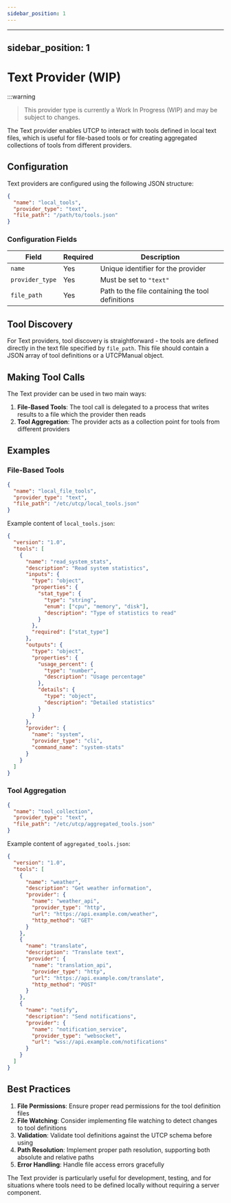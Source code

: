 ```yaml
---
sidebar_position: 1
---
```





---
sidebar_position: 1
---

# Text Provider (WIP)

:::warning

> This provider type is currently a Work In Progress (WIP) and may be subject to changes.

The Text provider enables UTCP to interact with tools defined in local text files, which is useful for file-based tools or for creating aggregated collections of tools from different providers.

## Configuration

Text providers are configured using the following JSON structure:

```json
{
  "name": "local_tools",
  "provider_type": "text",
  "file_path": "/path/to/tools.json"
}
```

### Configuration Fields

| Field | Required | Description |
|-------|----------|-------------|
| `name` | Yes | Unique identifier for the provider |
| `provider_type` | Yes | Must be set to `"text"` |
| `file_path` | Yes | Path to the file containing the tool definitions |

## Tool Discovery

For Text providers, tool discovery is straightforward - the tools are defined directly in the text file specified by `file_path`. This file should contain a JSON array of tool definitions or a UTCPManual object.

## Making Tool Calls

The Text provider can be used in two main ways:

1. **File-Based Tools**: The tool call is delegated to a process that writes results to a file which the provider then reads
2. **Tool Aggregation**: The provider acts as a collection point for tools from different providers

## Examples

### File-Based Tools

```json
{
  "name": "local_file_tools",
  "provider_type": "text",
  "file_path": "/etc/utcp/local_tools.json"
}
```

Example content of `local_tools.json`:
```json
{
  "version": "1.0",
  "tools": [
    {
      "name": "read_system_stats",
      "description": "Read system statistics",
      "inputs": {
        "type": "object",
        "properties": {
          "stat_type": {
            "type": "string",
            "enum": ["cpu", "memory", "disk"],
            "description": "Type of statistics to read"
          }
        },
        "required": ["stat_type"]
      },
      "outputs": {
        "type": "object",
        "properties": {
          "usage_percent": {
            "type": "number",
            "description": "Usage percentage"
          },
          "details": {
            "type": "object",
            "description": "Detailed statistics"
          }
        }
      },
      "provider": {
        "name": "system",
        "provider_type": "cli",
        "command_name": "system-stats"
      }
    }
  ]
}
```

### Tool Aggregation

```json
{
  "name": "tool_collection",
  "provider_type": "text",
  "file_path": "/etc/utcp/aggregated_tools.json"
}
```

Example content of `aggregated_tools.json`:
```json
{
  "version": "1.0",
  "tools": [
    {
      "name": "weather",
      "description": "Get weather information",
      "provider": {
        "name": "weather_api",
        "provider_type": "http",
        "url": "https://api.example.com/weather",
        "http_method": "GET"
      }
    },
    {
      "name": "translate",
      "description": "Translate text",
      "provider": {
        "name": "translation_api",
        "provider_type": "http",
        "url": "https://api.example.com/translate",
        "http_method": "POST"
      }
    },
    {
      "name": "notify",
      "description": "Send notifications",
      "provider": {
        "name": "notification_service",
        "provider_type": "websocket",
        "url": "wss://api.example.com/notifications"
      }
    }
  ]
}
```

## Best Practices

1. **File Permissions**: Ensure proper read permissions for the tool definition files
2. **File Watching**: Consider implementing file watching to detect changes to tool definitions
3. **Validation**: Validate tool definitions against the UTCP schema before using
4. **Path Resolution**: Implement proper path resolution, supporting both absolute and relative paths
5. **Error Handling**: Handle file access errors gracefully

The Text provider is particularly useful for development, testing, and for situations where tools need to be defined locally without requiring a server component.
